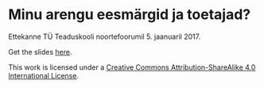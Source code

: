 # Minu arengu eesmärgid ja toetajad?

Ettekanne TÜ Teaduskooli noortefoorumil 5. jaanuaril 2017.

Get the slides [here](?).

This work is licensed under a [Creative Commons Attribution-ShareAlike 4.0 International License](http://creativecommons.org/licenses/by-sa/4.0/).
